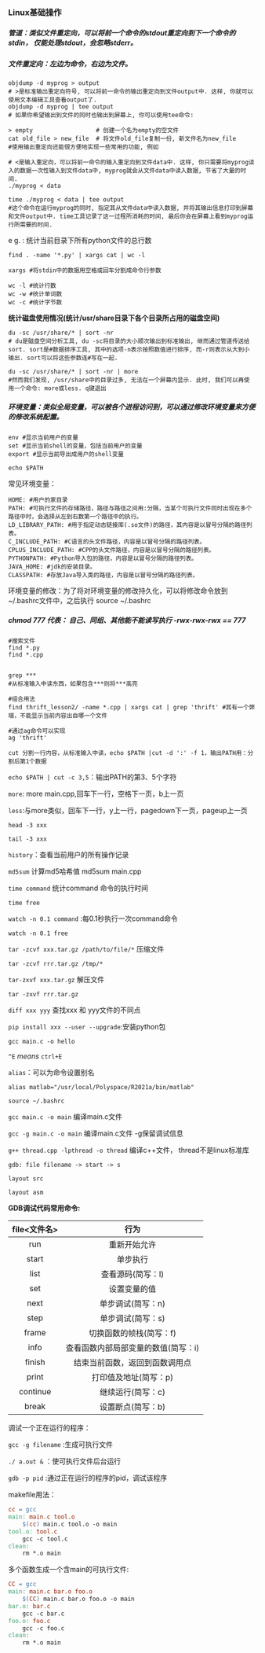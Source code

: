 ### Linux基础操作

##### 管道：类似文件重定向，可以将前一个命令的stdout重定向到下一个命令的stdin， 仅能处理stdout，会忽略stderr。

##### 文件重定向：左边为命令，右边为文件。

```shell
objdump -d myprog > output
# >是标准输出重定向符号, 可以将前一命令的输出重定向到文件output中. 这样, 你就可以使用文本编辑工具查看output了.
objdump -d myprog | tee output
# 如果你希望输出到文件的同时也输出到屏幕上, 你可以使用tee命令:

> empty                  # 创建一个名为empty的空文件
cat old_file > new_file  # 将文件old_file复制一份, 新文件名为new_file
#使用输出重定向还能很方便地实现一些常用的功能, 例如

# <是输入重定向，可以将前一命令的输入重定向到文件data中. 这样, 你只需要将myprog读入的数据一次性输入到文件data中, myprog就会从文件data中读入数据, 节省了大量的时间.
./myprog < data

time ./myprog < data | tee output
#这个命令在运行myprog的同时, 指定其从文件data中读入数据, 并将其输出信息打印到屏幕和文件output中. time工具记录了这一过程所消耗的时间, 最后你会在屏幕上看到myprog运行所需要的时间.
```

e g. : 统计当前目录下所有python文件的总行数

```shell
find . -name '*.py' | xargs cat | wc -l

xargs #将stdin中的数据用空格或回车分割成命令行参数

wc -l #统计行数
wc -w #统计单词数
wc -c #统计字节数
```

**统计磁盘使用情况(统计/usr/share目录下各个目录所占用的磁盘空间)**

```shell
du -sc /usr/share/* | sort -nr
# du是磁盘空间分析工具, du -sc将目录的大小顺次输出到标准输出, 继而通过管道传送给sort. sort是#数据排序工具, 其中的选项-n表示按照数值进行排序, 而-r则表示从大到小输出. sort可以将这些参数连#写在一起.

du -sc /usr/share/* | sort -nr | more
#然而我们发现, /usr/share中的目录过多, 无法在一个屏幕内显示. 此时, 我们可以再使用一个命令: more或less. q键退出
```



##### 环境变量：类似全局变量，可以被各个进程访问到，可以通过修改环境变量来方便的修改系统配置。

```shell
env #显示当前用户的变量
set #显示当前shell的变量，包括当前用户的变量
export #显示当前导出成用户的shell变量

echo $PATH
```

常见环境变量：

```shell
HOME: #用户的家目录
PATH: #可执行文件的存储路径，路径与路径之间用:分隔，当某个可执行文件同时出现在多个路径中时，会选择从左到右数第一个路径中的执行。
LD_LIBRARY_PATH: #用于指定动态链接库(.so文件)的路径，其内容是以冒号分隔的路径列表。
C_INCLUDE_PATH: #C语言的头文件路径，内容是以冒号分隔的路径列表。
CPLUS_INCLUDE_PATH: #CPP的头文件路径，内容是以冒号分隔的路径列表。
PYTHONPATH: #Python导入包的路径，内容是以冒号分隔的路径列表。
JAVA_HOME: #jdk的安装目录。
CLASSPATH: #存放Java导入类的路径，内容是以冒号分隔的路径列表。
```

环境变量的修改：为了将对环境变量的修改持久化，可以将修改命令放到  ~/.bashrc文件中，之后执行 source ~/.bashrc 

##### chmod 777 代表： 自己、同组、其他能不能读写执行 -rwx-rwx-rwx == 777

```shell
#搜索文件
find *.py
find *.cpp


grep ***
#从标准输入中读东西，如果包含***则将***高亮	

#组合用法
find thrift_lesson2/ -name *.cpp | xargs cat | grep 'thrift' #其有一个弊端，不能显示当前内容出自哪一个文件

#通过ag命令可以实现
ag 'thrift'
```

`cut 分割一行内容，从标准输入中读，echo $PATH |cut -d ':' -f 1，输出PATH用：分割后第1个数据`

`echo $PATH | cut -c 3,5`：输出PATH的第3、5个字符

`more`: more main.cpp,回车下一行，空格下一页，b上一页

`less`:与more类似，回车下一行，y上一行，pagedown下一页，pageup上一页

`head -3 xxx`

`tail -3 xxx`

`history`：查看当前用户的所有操作记录

`md5sum` 计算md5哈希值 md5sum main.cpp

`time command` 统计command 命令的执行时间

`time free`

`watch -n 0.1 command` :每0.1秒执行一次command命令

`watch -n 0.1 free`

`tar -zcvf xxx.tar.gz /path/to/file/*` 压缩文件

`tar -zcvf rrr.tar.gz /tmp/*`

`tar-zxvf xxx.tar.gz` 解压文件 

`tar -zxvf rrr.tar.gz`

`diff xxx yyy` 查找xxx 和 yyy文件的不同点

`pip install xxx --user --upgrade`:安装python包

`gcc main.c -o hello`

`^E` *means* `ctrl+E`

`alias`：可以为命令设置别名

`alias matlab="/usr/local/Polyspace/R2021a/bin/matlab"`

`source ~/.bashrc`

`gcc main.c -o main` 编译main.c文件

`gcc -g main.c -o main` 编译main.c文件 -g保留调试信息

`g++ thread.cpp -lpthread -o thread` 编译c++文件， thread不是linux标准库

`gdb: file filename -> start -> s` 

`layout src` 

`layout asm`

**GDB调试代码常用命令:**

| file<文件名> |                行为                 |
| :----------: | :---------------------------------: |
|     run      |            重新开始允许             |
|    start     |              单步执行               |
|     list     |          查看源码(简写：l)          |
|     set      |            设置变量的值             |
|     next     |          单步调试(简写：n)          |
|     step     |          单步调试(简写：s)          |
|    frame     |       切换函数的帧栈(简写：f)       |
|     info     | 查看函数内部局部变量的数值(简写：i) |
|    finish    |   结束当前函数，返回到函数调用点    |
|    print     |        打印值及地址(简写：p)        |
|   continue   |          继续运行(简写：c)          |
|    break     |          设置断点(简写：b)          |

调试一个正在运行的程序：

`gcc -g filename` :生成可执行文件

`./ a.out &` ：使可执行文件后台运行

`gdb -p pid` :通过正在运行的程序的pid，调试该程序

makefile用法：

```makefile
cc = gcc
main: main.c tool.o
	$(cc) main.c tool.o -o main
tool.o: tool.c
	gcc -c tool.c
clean:
	rm *.o main
```

多个函数生成一个含main的可执行文件:

```makefile
CC = gcc
main: main.c bar.o foo.o
	$(CC) main.c bar.o foo.o -o main
bar.o: bar.c 
	gcc -c bar.c 
foo.o: foo.c 
	gcc -c foo.c 
clean:
	rm *.o main
```

